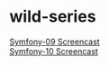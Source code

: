 # wild-series

[Symfony-09 Screencast](https://drive.google.com/file/d/1bWoW5UuHe0Xx3Z5x5YxafDn77wncq1n4/view?usp=sharing)  
[Symfony-10 Screencast](https://drive.google.com/file/d/1iGikfOVE_dPuYkB6-meSmISzZ5YVpZfY/view?usp=sharing)
